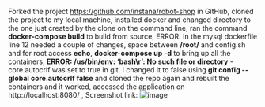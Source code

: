 Forked the project https://github.com/instana/robot-shop in GitHub, 
cloned the project to my local machine, 
installed docker and changed directory to the one just created by the clone on the command line, 
ran the command **docker-compose build** to build from source, 
ERROR: In the mysql dockerfile line 12 needed a couple of changes, space between **/root/** and config.sh and for root access **echo**, 
**docker-compose up -d** to bring up all the containers, 
**ERROR: /us/bin/env: ‘bash\r’: No such file or directory** - core.autocrlf was set to true in git. I changed it to false using **git config --global core.autocrlf false** and cloned the repo again and rebuilt the containers and it worked, 
accessed the application on http://localhost:8080/ , 
Screenshot link: ![image](https://user-images.githubusercontent.com/29515983/144965828-9f01851f-1e9c-41b9-82a8-4ddc4a327c49.png)
